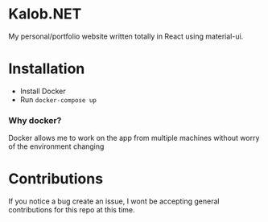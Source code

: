 # Kalob.NET
My personal/portfolio website written totally in React using material-ui.

# Installation

- Install Docker
- Run `docker-compose up`

### Why docker?
Docker allows me to work on the app from multiple machines without worry of the environment changing

# Contributions

If you notice a bug create an issue, I wont be accepting general contributions for this repo at this time.

